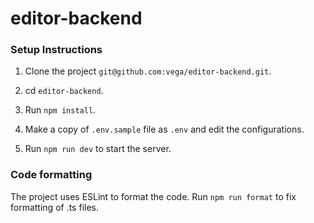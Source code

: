 # editor-backend

### Setup Instructions

1. Clone the project `git@github.com:vega/editor-backend.git`.

2. cd `editor-backend`.

3. Run `npm install`.

4. Make a copy of `.env.sample` file as `.env` and edit the configurations.

5. Run `npm run dev` to start the server.

### Code formatting

The project uses ESLint to format the code. Run `npm run format` to fix
formatting of .ts files.
